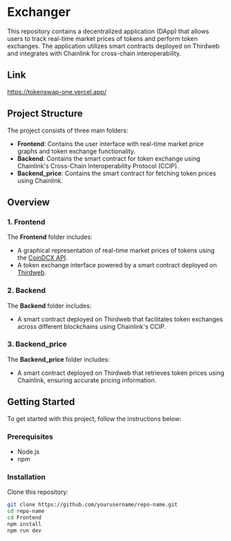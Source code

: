 # Exchanger

This repository contains a decentralized application (DApp) that allows users to track real-time market prices of tokens and perform token exchanges. The application utilizes smart contracts deployed on Thirdweb and integrates with Chainlink for cross-chain interoperability.

## Link
https://tokenswap-one.vercel.app/

## Project Structure

The project consists of three main folders:

- **Frontend**: Contains the user interface with real-time market price graphs and token exchange functionality.
- **Backend**: Contains the smart contract for token exchange using Chainlink's Cross-Chain Interoperability Protocol (CCIP).
- **Backend_price**: Contains the smart contract for fetching token prices using Chainlink.

## Overview

### 1. Frontend
The **Frontend** folder includes:
- A graphical representation of real-time market prices of tokens using the [CoinDCX API](https://coindcx.com/).
- A token exchange interface powered by a smart contract deployed on [Thirdweb](https://thirdweb.com/).

### 2. Backend
The **Backend** folder includes:
- A smart contract deployed on Thirdweb that facilitates token exchanges across different blockchains using Chainlink's CCIP.

### 3. Backend_price
The **Backend_price** folder includes:
- A smart contract deployed on Thirdweb that retrieves token prices using Chainlink, ensuring accurate pricing information.

## Getting Started

To get started with this project, follow the instructions below:

### Prerequisites

- Node.js
- npm

### Installation

Clone this repository:
   ```bash
   git clone https://github.com/yourusername/repo-name.git
   cd repo-name
   cd Frontend
   npm install
   npm run dev
